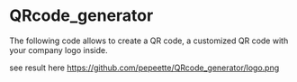 # QRcode_generator


The following code allows to create a QR code, a customized QR code with your company logo inside.

see result here https://github.com/pepeette/QRcode_generator/logo.png
